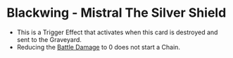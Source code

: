 # Blackwing - Mistral The Silver Shield

*   This is a Trigger Effect that activates when this card is destroyed and sent to the Graveyard.
*   Reducing the [Battle Damage](https://yugipedia.com/wiki/Battle_Damage) to 0 does not start a Chain.
